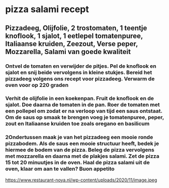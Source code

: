 # pizza salami recept

## Pizzadeeg, Olijfolie, 2 trostomaten, 1 teentje knoflook, 1 sjalot, 1 eetlepel tomatenpuree, Italiaanse kruiden, Zeezout, Verse peper, Mozzarella, Salami van goede kwaliteit

### Ontvel de tomaten en verwijder de pitjes. Pel de knoflook en sjalot en snij beide vervolgens in kleine stukjes. Bereid het pizzadeeg volgens ons recept voor pizzadeeg. Verwarm de oven voor op 220 graden

### Verhit de olijfolie in een koekenpan. Fruit de knoflook en de sjalot. Doe daarna de tomaten in de pan. Roer de tomaten met een pollepel om zodat er na verloop van tijd een saus ontstaat. Om de saus op smaak te brengen voeg je tomatenpuree, peper, zout en Italiaanse kruiden toe zoals oregano en basilicum

### 2Ondertussen maak je van het pizzadeeg een mooie ronde pizzabodem. Als de saus een mooie structuur heeft, bedek je hiermee de bodem van de pizza. Beleg de pizza vervolgens met mozzarella en daarna met de plakjes salami. Zet de pizza 15 tot 20 minuutjes in de oven. Haal de pizza salami uit de oven, klaar om aan te vallen? Buon appetito

<https://www.restaurant-noya.nl/wp-content/uploads/2020/11/image.jpeg>
